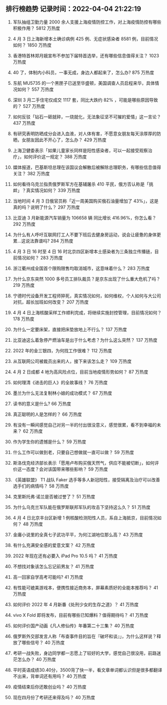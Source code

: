 
## 排行榜趋势 记录时间：2022-04-04 21:22:19
  
  1. 军队抽组卫勤力量 2000 余人支援上海疫情防控工作，对上海疫情防控有哪些积极作用？ 5812 万热度
    
  2. 4 月 3 日上海新增本土确诊病例 425 例、无症状感染者 8581 例，目前情况如何？ 1850 万热度
    
  3. 香港特首林郑月娥宣布不参加下届特首选举，还有哪些信息值得关注？ 1023 万热度
    
  4. 40 了，体制内小科员，一事无成，身边人都起来了，怎么办? 875 万热度
    
  5. 东航 MU5735 的一个黑匣子已送至华盛顿，美国调查人员启程来华，具体情况如何？ 557 万热度
    
  6. 深圳 3 月二手住宅仅成交 1117 套，同比大跌约 82% ，可能是哪些原因导致的？ 527 万热度
    
  7. 如何反驳「钻石一砸就碎，一烧就化，无法象征坚不可摧的爱情」这一言论？ 437 万热度
    
  8. 有研究表明防晒成分会进入血液，对人体有害，不愿意女朋友每天涂厚厚的防晒，女朋友因此不开心了，怎么办？ 429 万热度
    
  9. 上海卫健委表示「如果儿童家长同样是阳性感染者，可以一起接受观察治疗」，如何评价这一规定？ 388 万热度
    
  10. 媒体报道，巴基斯坦总理在该国议会解散后被解除总理职务，有哪些信息值得关注？ 382 万热度
    
  11. 如何看待乌克兰指责俄罗斯军方在基辅屠杀 410 平民，俄方否认称是「挑衅」？真实情况如何？ 339 万热度
    
  12. 当地时间 4 月 3 日俄官员称「近一周美国购买俄石油量增加了 43%」，这是真的吗？说明了什么？ 297 万热度
    
  13. 比亚迪 3 月新能源汽车销量为 106658 辆 同比增长 416.96%，你怎么看？ 292 万热度
    
  14. 为什么有人呼吁互联网打工人不要下班后去健身房运动，说会让疲惫的身体更累…这说法靠谱吗? 284 万热度
    
  15. 4 月 3 日 16 时至 4 日 16 时北京四区新增本土感染者为三条独立传播链，目前情况如何？ 283 万热度
    
  16. 浙江衢州成全国首个限购限售均取消城市，这意味着什么？ 283 万热度
    
  17. 为什么京东突然 1000 多号员工排队裁员？是京东出现了什么重大危机了吗？ 219 万热度
    
  18. 宁德时代设备开发工程师猝死，真实情况如何，如何维权，个人如何与大公司对抗，超长加班如何改变？ 207 万热度
    
  19. 4 月 4 日上海核酸采样工作顺利完成，将继续实施封控管理，目前情况如何？ 178 万热度
    
  20. 为什么一定要床架，直接把床垫放地上不行么？ 137 万热度
    
  21. 比亚迪这么着急停产燃油车是出于什么考虑？为什么这么突然？ 137 万热度
    
  22. 2022 年的金三银四，为何找工作很难？ 112 万热度
    
  23. 从互联网公司被裁员出来的人，接下来该怎么走？ 109 万热度
    
  24. 4 月 2 日成都 4 地为高风险点位，目前当地疫情形势如何？ 87 万热度
    
  25. 如何理清《进击的巨人》的全故事线？ 76 万热度
    
  26. 墨兰为什么无法复制林小娘的成功模式？ 67 万热度
    
  27. 读书的意义是什么? 66 万热度
    
  28. 真正聪明的人是怎样的？ 66 万热度
    
  29. 有没有一瞬间感觉自己对另一半的付出很没意义，感觉很累，看不到幸福的未来？ 62 万热度
    
  30. 作为学生你的遗憾是什么？ 59 万热度
    
  31. 什么工作可以做到老，只要自己想做就一直可以做？ 59 万热度
    
  32. 斯洛伐克经济部长表示「愿用卢布购买俄天然气，供应不能被切断」，如何评价这一态度？会对该国带来哪些影响？ 59 万热度
    
  33. 《英雄联盟》 T1 战队 Faker 选手等多人新冠阳性，接受隔离及治疗可以改善选手们的病情吗？ 58 万热度
    
  34. 克里斯托弗·诺兰是否被过誉了？ 51 万热度
    
  35. 为什么乌克兰军队能在俄罗斯联邦军队的攻击下坚持这么久？ 51 万热度
    
  36. 4 月 4 日北京丰台区新增 1 例核酸检测阳性人员，系自上海抵京，目前情况如何？ 48 万热度
    
  37. 金庸小说里的全真七子武功平平，为何江湖地位那么高？ 43 万热度
    
  38. 有什么充满安全感的爱意文案？ 42 万热度
    
  39. 2022 年现在还有必要入 iPad Pro 10.5 吗？ 41 万热度
    
  40. 不想找对象该怎么忘记前男友？ 41 万热度
    
  41. 高一回家自学高考可能吗? 41 万热度
    
  42. 有性能可媲美游戏本，便携性接近商务本，屏幕素质好的全能本推荐吗？ 41 万热度
    
  43. 如何评价 2022 年 4 月新番《处刑少女的生存之道》？ 41 万热度
    
  44. vivo X Fold 即将发布，目前有哪些已知爆料？值得期待吗？ 41 万热度
    
  45. 如何评价国产动画《凡人修仙传》年番第二十三集？ 40 万热度
    
  46. 俄罗斯外交部发言人称「布查事件目的旨在『破坏和谈』」，为什么这样说？释放了哪些信号？ 40 万热度
    
  47. 考研一战失败，身边同学都一志愿上了较好的大学，感觉自己很没用，前路迷茫怎么办？ 40 万热度
    
  48. 平时英语成绩30.40分，3500背了快一半，看文章单词都认识但是很多都翻译不出来，背单词还有用吗？ 40 万热度
    
  49. 疫情结束后你还敢创业吗？ 40 万热度
    
  50. 现在四月份了考研还来得及吗？ 40 万热度
    